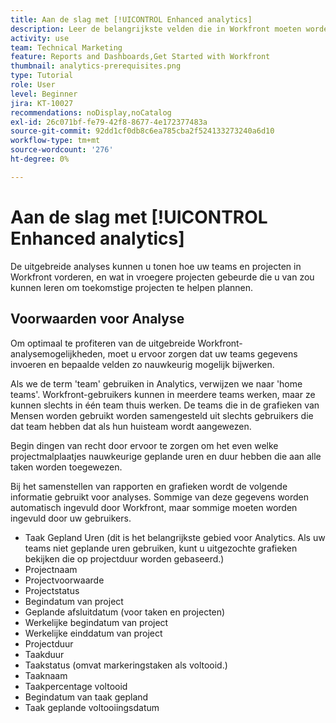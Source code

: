 ```yaml
---
title: Aan de slag met [!UICONTROL Enhanced analytics]
description: Leer de belangrijkste velden die in Workfront moeten worden bijgewerkt, zodat de uitgebreide analyse u laat zien hoe uw teams en projecten vorderen in Workfront.
activity: use
team: Technical Marketing
feature: Reports and Dashboards,Get Started with Workfront
thumbnail: analytics-prerequisites.png
type: Tutorial
role: User
level: Beginner
jira: KT-10027
recommendations: noDisplay,noCatalog
exl-id: 26c071bf-fe79-42f8-8677-4e172377483a
source-git-commit: 92dd1cf0db8c6ea785cba2f524133273240a6d10
workflow-type: tm+mt
source-wordcount: '276'
ht-degree: 0%

---
```


# Aan de slag met [!UICONTROL Enhanced analytics]

De uitgebreide analyses kunnen u tonen hoe uw teams en projecten in Workfront vorderen, en wat in vroegere projecten gebeurde die u van zou kunnen leren om toekomstige projecten te helpen plannen.

## Voorwaarden voor Analyse

Om optimaal te profiteren van de uitgebreide Workfront-analysemogelijkheden, moet u ervoor zorgen dat uw teams gegevens invoeren en bepaalde velden zo nauwkeurig mogelijk bijwerken.

Als we de term &#39;team&#39; gebruiken in Analytics, verwijzen we naar &#39;home teams&#39;. Workfront-gebruikers kunnen in meerdere teams werken, maar ze kunnen slechts in één team thuis werken. De teams die in de grafieken van Mensen worden gebruikt worden samengesteld uit slechts gebruikers die dat team hebben dat als hun huisteam wordt aangewezen.

Begin dingen van recht door ervoor te zorgen om het even welke projectmalplaatjes nauwkeurige geplande uren en duur hebben die aan alle taken worden toegewezen.

Bij het samenstellen van rapporten en grafieken wordt de volgende informatie gebruikt voor analyses. Sommige van deze gegevens worden automatisch ingevuld door Workfront, maar sommige moeten worden ingevuld door uw gebruikers.

* Taak Gepland Uren (dit is het belangrijkste gebied voor Analytics. Als uw teams niet geplande uren gebruiken, kunt u uitgezochte grafieken bekijken die op projectduur worden gebaseerd.)
* Projectnaam
* Projectvoorwaarde
* Projectstatus
* Begindatum van project
* Geplande afsluitdatum (voor taken en projecten)
* Werkelijke begindatum van project
* Werkelijke einddatum van project
* Projectduur
* Taakduur
* Taakstatus (omvat markeringstaken als voltooid.)
* Taaknaam
* Taakpercentage voltooid
* Begindatum van taak gepland
* Taak geplande voltooiingsdatum
